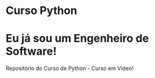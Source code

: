 # Curso Python
# Eu já sou um Engenheiro de Software!
 Repositório do Curso de Python - Curso em Video!
